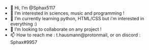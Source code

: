 - 👋 Hi, I’m @Sphax5117
- 👀 I’m interested in sciences, music and programming !
- 🌱 I’m currently learning python, HTML/CSS but i'm interested in everything :)
- 💞️ I’m looking to collaborate on any project !
- 📫 How to reach me : t.hausmann@protonmail, or on discord : Sphax#9957

<!---
Sphax5117/Sphax5117 is a ✨ special ✨ repository because its `README.md` (this file) appears on your GitHub profile.
You can click the Preview link to take a look at your changes.
--->
